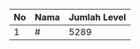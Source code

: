 | No | Nama            | Jumlah Level |
|----|-----------------|--------------|
| 1  | #    |    5289        |
